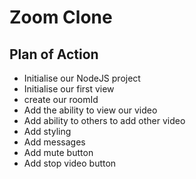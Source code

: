 # Zoom Clone

## Plan of Action

- Initialise our NodeJS project
- Initialise our first view
- create our roomId
- Add the ability to view our video 
- Add ability to others to add other video
- Add styling
- Add messages
- Add mute button
- Add stop video button
